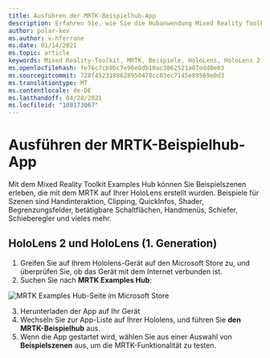```yaml
---
title: Ausführen der MRTK-Beispielhub-App
description: Erfahren Sie, wie Sie die Hubanwendung Mixed Reality Toolkit-Beispiele auf Ihren HoloLens-Geräten laden und verwenden.
author: polar-kev
ms.author: v-hferrone
ms.date: 01/14/2021
ms.topic: article
keywords: Mixed Reality-Toolkit, MRTK, Beispiele, HoloLens, HoloLens 2, Shader, QuickInfos, Handinteraktion, Clipping, Begrenzungsfelder, Schaltflächen, Handmenüs, Schiefer, Schieberegler
ms.openlocfilehash: fe76c7cb9bc7e96e0db10ac3062521a07edd8e03
ms.sourcegitcommit: 728f4523188628950478cc03ec7145e89569e0d3
ms.translationtype: MT
ms.contentlocale: de-DE
ms.lasthandoff: 04/28/2021
ms.locfileid: "108173067"
---
```

# <a name="running-the-mrtk-examples-hub-app"></a>Ausführen der MRTK-Beispielhub-App

Mit dem Mixed Reality Toolkit Examples Hub können Sie Beispielszenen erleben, die mit dem MRTK auf Ihrer HoloLens erstellt wurden. Beispiele für Szenen sind Handinteraktion, Clipping, QuickInfos, Shader, Begrenzungsfelder, betätigbare Schaltflächen, Handmenüs, Schiefer, Schieberegler und vieles mehr.

## <a name="hololens-2-and-hololens-1st-gen"></a>HoloLens 2 und HoloLens (1. Generation)

1. Greifen Sie auf Ihrem Hololens-Gerät auf den Microsoft Store zu, und überprüfen Sie, ob das Gerät mit dem Internet verbunden ist.
2. Suchen Sie nach **MRTK Examples Hub**:

![MRTK Examples Hub-Seite im Microsoft Store](images/mrtk-examples-hub-img-01.png)

3. Herunterladen der App auf Ihr Gerät
4. Wechseln Sie zur App-Liste auf Ihrer Hololens, und führen Sie **den MRTK-Beispielhub** aus.
5. Wenn die App gestartet wird, wählen Sie aus einer Auswahl von **Beispielszenen** aus, um die MRTK-Funktionalität zu testen.

